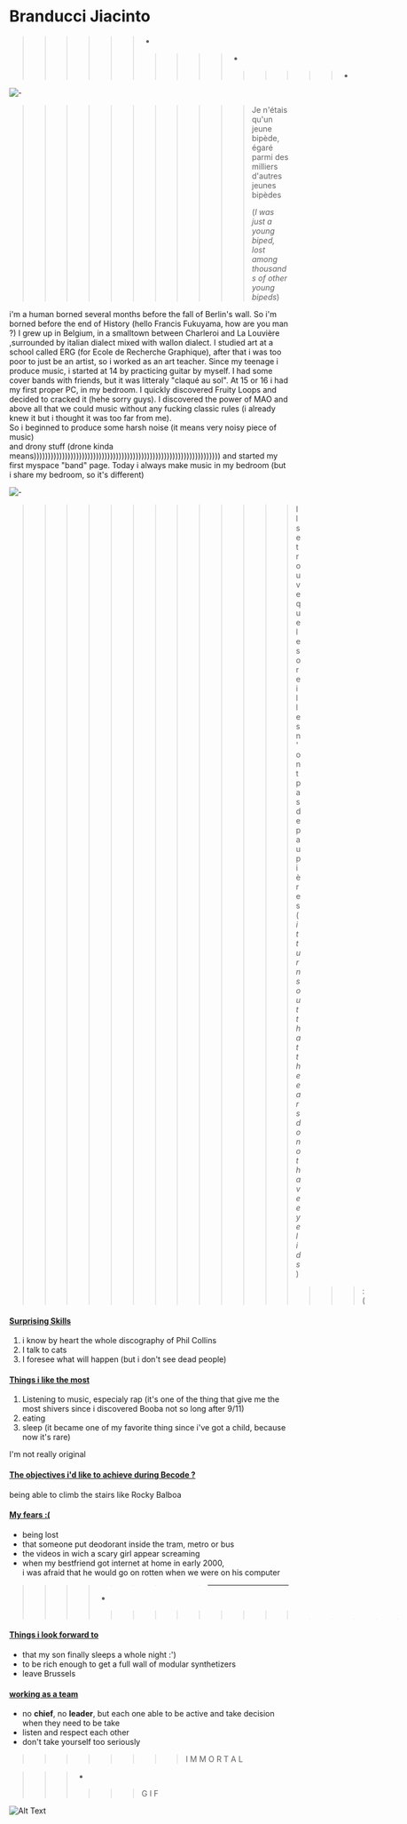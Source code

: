 # Branducci Jiacinto  
>>>>>>*
>>>>>>>>>>*
>>>>>>>>>>>>>>>*
![-](https://www.notrecinema.com/images/usercontent/star/patrick-timsit-photo_99034_36372.jpg)
>>>>>>>>>>>Je n'étais qu'un jeune bipède, 
>>>>>>>>>>égaré parmi des milliers d'autres jeunes bipèdes
>>>>>>>>>>>>
>>>>>>>>>>>(_I was just a young biped,
>>>>>>>>>>>lost among thousands of other young bipeds_)


i'm a human borned several months before the fall of Berlin's wall.
So i'm borned before the end of History (hello Francis Fukuyama, how are you man ?)
I grew up in Belgium, in a smalltown between Charleroi and La Louvière ,surrounded by
italian dialect mixed with wallon dialect. I studied art at a school called ERG (for Ecole de Recherche Graphique), after that i was too poor to just be an artist, so i worked as an art teacher. Since my teenage i produce music, i started at 14 by practicing guitar by myself. I had some cover bands with friends, but it was litteraly "claqué au sol". At 15 or 16 i had my first proper PC, in my bedroom. I quickly discovered Fruity Loops and decided to cracked it (hehe sorry guys). I discovered the power of MAO and above all that we could music without any fucking classic rules (i already knew it but i thought it was too far from me).   
So i beginned to produce some harsh noise (it means very noisy piece of music)   
and drony stuff (drone kinda means))))))))))))))))))))))))))))))))))))))))))))))))))))))))))))))))))
and started my first myspace  "band" page. 
Today i always make music in my bedroom (but i share my bedroom, so it's different)


![-](https://1.bp.blogspot.com/-WWkimL8cJk0/XYCMHevHjKI/AAAAAAABJIU/YzbicO9JRVstAF0xaClpjjaOcdpfm9-FQCLcBGAsYHQ/s1600/crise%2B15.jpg)

>>>>>>>>>>>>> Il se trouve que les oreilles n'ont pas de paupières
>>>>>>>>>>>>>(_it turns out that the ears do not have eyelids_)
>>>>>>>>>>>>>>>>:(

#### <ins>Surprising Skills<ins> 

1. i know by heart the whole discography of Phil Collins 
2. I talk to cats 
3. I foresee what will happen (but i don't see dead people)  

#### <ins>Things i like the most<ins>

1. Listening to music, especialy rap (it's one of the thing that give me the most shivers since i discovered Booba not so long after 9/11)
2. eating 
3. sleep (it became one of my favorite thing since i've got a child, because now it's rare)

I'm not really original 
#### <ins>The objectives i'd like to achieve during Becode ?<ins>

being able to climb the stairs like Rocky Balboa

#### <ins>My fears<ins> :(
* being lost 
* that someone put deodorant inside the tram, metro or bus
* the videos in wich a scary girl appear screaming 
* when my bestfriend got internet at home in early 2000,  
i was afraid that he would go on rotten when we were on his computer
>>>>>>>>>***
>>>>*
>>>>>>>>>>>>>****
>>>>>>>>>>>>>>>>>>>>>>>>>****
#### <ins>Things i look forward to<ins>
* that my son finally sleeps a whole night  :')
* to be rich enough to get a full wall of modular synthetizers
* leave Brussels 


#### <ins>working as a team<ins>
* no **chief**, no **leader**, but each one able to be active and take decision when they need to be take
* listen and respect each other 
* don't take yourself too seriously

>>>>>>>>I
>>>>>>>>M 
>>>>>>>>M
>>>>>>>>O
>>>>>>>>R
>>>>>>>>T
>>>>>>>>A
>>>>>>>>L

>>>*
>>>>>>G
>I
>>F


![Alt Text](https://c.tenor.com/qPwjNK5cR4MAAAAM/immortal-call-of-the-wintermoon-immortal-dance-forest-headbang.gif)

